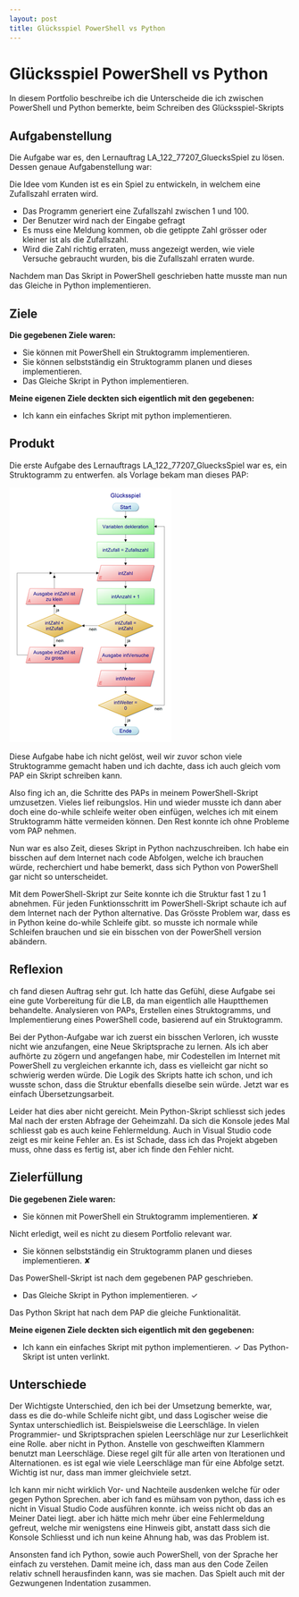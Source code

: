 ```yaml
---
layout: post
title: Glücksspiel PowerShell vs Python
---
```


# Glücksspiel PowerShell vs Python

In diesem Portfolio beschreibe ich die Unterscheide die ich zwischen PowerShell und Python bemerkte, beim Schreiben des Glücksspiel-Skripts

## Aufgabenstellung

Die Aufgabe war es, den Lernauftrag LA_122_77207_GluecksSpiel zu lösen. Dessen genaue Aufgabenstellung war:

Die Idee vom Kunden ist es ein Spiel zu entwickeln, in welchem eine Zufallszahl erraten wird.

- Das Programm generiert eine Zufallszahl zwischen 1 und 100.
- Der Benutzer wird nach der Eingabe gefragt
- Es muss eine Meldung kommen, ob die getippte Zahl grösser oder kleiner ist als die Zufallszahl.
- Wird die Zahl richtig erraten, muss angezeigt werden, wie viele Versuche gebraucht wurden, bis die Zufallszahl erraten wurde.

Nachdem man Das Skript in PowerShell geschrieben hatte musste man nun das Gleiche in Python implementieren. 

## Ziele

**Die gegebenen Ziele waren:**

- Sie können mit PowerShell ein Struktogramm implementieren.
- Sie können selbstständig ein Struktogramm planen und dieses implementieren.
- Das Gleiche Skript in Python implementieren.

**Meine eigenen Ziele deckten sich eigentlich mit den gegebenen:**

- Ich kann ein einfaches Skript mit python implementieren.

## Produkt

Die erste Aufgabe des Lernauftrags LA_122_77207_GluecksSpiel war es, ein Struktogramm zu entwerfen. als Vorlage bekam man dieses PAP:

![PAP Gluecksspiel](/images/Picture1.png)

Diese Aufgabe habe ich nicht gelöst, weil wir zuvor schon viele Struktogramme gemacht haben und ich dachte, dass ich auch gleich vom PAP ein Skript schreiben kann.

Also fing ich an, die Schritte des PAPs in meinem PowerShell-Skript umzusetzen. Vieles lief reibungslos. Hin und wieder musste ich dann aber doch eine do-while schleife weiter oben einfügen, welches ich mit einem Struktogramm hätte vermeiden können. Den Rest konnte ich ohne Probleme vom PAP nehmen.

Nun war es also Zeit, dieses Skript in Python nachzuschreiben. Ich habe ein bisschen auf dem Internet nach code Abfolgen, welche ich brauchen würde, recherchiert und habe bemerkt, dass sich Python von PowerShell gar nicht so unterscheidet.

Mit dem PowerShell-Skript zur Seite konnte ich die Struktur fast 1 zu 1 abnehmen. Für jeden Funktionsschritt im PowerShell-Skript schaute ich auf dem Internet nach der Python alternative. Das Grösste Problem war, dass es in Python keine do-while Schleife gibt. so musste ich normale while Schleifen brauchen und sie ein bisschen von der PowerShell version abändern.

## Reflexion

ch fand diesen Auftrag sehr gut. Ich hatte das Gefühl, diese Aufgabe sei eine gute Vorbereitung für die LB, da man eigentlich alle Hauptthemen behandelte. Analysieren von PAPs, Erstellen eines Struktogramms, und Implementierung eines PowerShell code, basierend auf ein Struktogramm. 

Bei der Python-Aufgabe war ich zuerst ein bisschen Verloren, ich wusste nicht wie anzufangen, eine Neue Skriptsprache zu lernen. Als ich aber aufhörte zu zögern und angefangen habe, mir Codestellen im Internet mit PowerShell zu vergleichen erkannte ich, dass es vielleicht gar nicht so schwierig werden würde. Die Logik des Skripts hatte ich schon, und ich wusste schon, dass die Struktur ebenfalls dieselbe sein würde. Jetzt war es einfach Übersetzungsarbeit.

Leider hat dies aber nicht gereicht. Mein Python-Skript schliesst sich jedes Mal nach der ersten Abfrage der Geheimzahl. Da sich die Konsole jedes Mal schliesst gab es auch keine Fehlermeldung. Auch in Visual Studio code zeigt es mir keine Fehler an. Es ist Schade, dass ich das Projekt abgeben muss, ohne dass es fertig ist, aber ich finde den Fehler nicht.

## Zielerfüllung

**Die gegebenen Ziele waren:**

- Sie können mit PowerShell ein Struktogramm implementieren. ✘

Nicht erledigt, weil es nicht zu diesem Portfolio relevant war.

- Sie können selbstständig ein Struktogramm planen und dieses implementieren. ✘

Das PowerShell-Skript ist nach dem gegebenen PAP geschrieben.

- Das Gleiche Skript in Python implementieren. ✓

Das Python Skript hat nach dem PAP die gleiche Funktionalität.


**Meine eigenen Ziele deckten sich eigentlich mit den gegebenen:**

- Ich kann ein einfaches Skript mit python implementieren. ✓
Das Python-Skript ist unten verlinkt.

## Unterschiede

Der Wichtigste Unterschied, den ich bei der Umsetzung bemerkte, war, dass es die do-while Schleife nicht gibt, und dass Logischer weise die Syntax unterschiedlich ist. Beispielsweise die Leerschläge. In vielen Programmier- und Skriptsprachen spielen Leerschläge nur zur Leserlichkeit eine Rolle. aber nicht in Python. Anstelle von geschweiften Klammern benutzt man Leerschläge. Diese regel gilt für alle arten von Iterationen und Alternationen. es ist egal wie viele Leerschläge man für eine Abfolge setzt. Wichtig ist nur, dass man immer gleichviele setzt.

Ich kann mir nicht wirklich Vor- und Nachteile ausdenken welche für oder gegen Python Sprechen. aber ich fand es mühsam von python, dass ich es nicht in Visual Studio Code ausführen konnte. ich weiss nicht ob das an Meiner Datei liegt. aber ich hätte mich mehr über eine Fehlermeldung gefreut, welche mir wenigstens eine Hinweis gibt, anstatt dass sich die Konsole Schliesst und ich nun keine Ahnung hab, was das Problem ist.

Ansonsten fand ich Python, sowie auch PowerShell, von der Sprache her einfach zu verstehen. Damit meine ich, dass man aus den Code Zeilen relativ schnell herausfinden kann, was sie machen. Das Spielt auch mit der Gezwungenen Indentation zusammen. 

